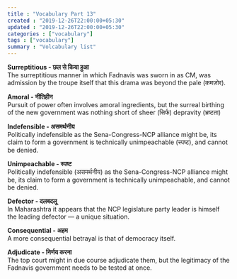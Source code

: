 ```yaml
---
title : "Vocabulary Part 13"
created : "2019-12-26T22:00:00+05:30"
updated : "2019-12-26T22:00:00+05:30"
categories : ["vocabulary"]
tags : ["vocabulary"]
summary : "Volcabulary list"
---
```


**Surreptitious - छल से किया हुआ**  
The surreptitious manner in which Fadnavis was sworn in as CM, was admission by the troupe itself that this drama was beyond the pale (कमज़ोर).

**Amoral - नीतिहीन**  
Pursuit of power often involves amoral ingredients, but the surreal birthing of the new government was nothing short of sheer (सिर्फ) depravity (भ्रष्टता)

**Indefensible - असमर्थनीय**  
Politically indefensible as the Sena-Congress-NCP alliance might be, its claim to form a government is technically unimpeachable (स्पष्ट), and cannot be denied.

**Unimpeachable - स्पष्ट**  
Politically indefensible (असमर्थनीय) as the Sena-Congress-NCP alliance might be, its claim to form a government is technically unimpeachable, and cannot be denied.

**Defector - दलबदलू**  
In Maharashtra it appears that the NCP legislature party leader is himself the leading defector — a unique situation.

**Consequential - अहम**  
A more consequential betrayal is that of democracy itself.

**Adjudicate - निर्णय करना**  
The top court might in due course adjudicate them, but the legitimacy of the Fadnavis government needs to be tested at once.